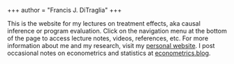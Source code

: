 +++
author = "Francis J. DiTraglia"
+++

This is the website for my lectures on treatment effects, aka causal inference or program evaluation. Click on the navigation menu at the bottom of the page to access lecture notes, videos, references, etc. For more information about me and my research, visit my [personal website](https://ditraglia.com). I post occasional notes on econometrics and statistics at [econometrics.blog](https://econometrics.blog).
